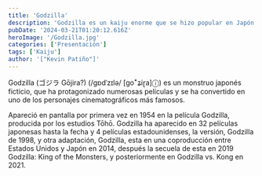 ```yaml
---
title: 'Godzilla'
description: 'Godzilla es un kaiju enorme que se hizo popular en Japón y apareció en películas. '
pubDate: '2024-03-21T01:20:12.616Z'
heroImage: '/Godzilla.jpg'
categories: ['Presentación']
tags: ['Kaiju']
author: '["Kevin Patiño"]'
---
```


Godzilla (ゴジラ Gōjira?) (/ɡɒdˈzɪlə/ [ɡoꜜʑiɽa]ⓘ) es un monstruo japonés ficticio, que ha protagonizado numerosas películas y se ha convertido en uno de los personajes cinematográficos más famosos.

Apareció en pantalla por primera vez en 1954 en la película Godzilla, producida por los estudios Tōhō. Godzilla ha aparecido en 32 películas japonesas hasta la fecha y 4 películas estadounidenses, la versión, Godzilla de 1998, y otra adaptación, Godzilla, esta en una coproducción entre Estados Unidos y Japón en 2014, después la secuela de esta en 2019 Godzilla: King of the Monsters, y posteriormente en Godzilla vs. Kong en 2021.